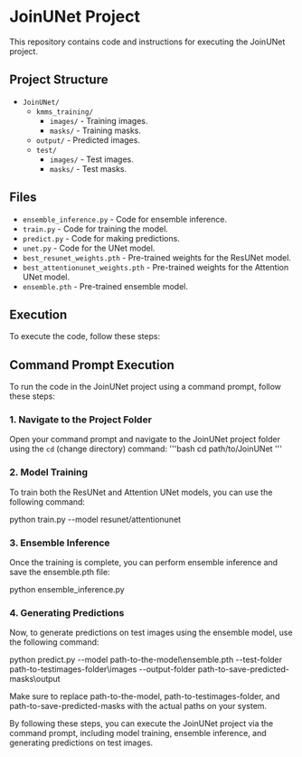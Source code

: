 # JoinUNet Project

This repository contains code and instructions for executing the JoinUNet project.

## Project Structure

- `JoinUNet/`
  - `kmms_training/`
    - `images/` - Training images.
    - `masks/` - Training masks.
  - `output/` - Predicted images.
  - `test/`
    - `images/` - Test images.
    - `masks/` - Test masks.

## Files

- `ensemble_inference.py` - Code for ensemble inference.
- `train.py` - Code for training the model.
- `predict.py` - Code for making predictions.
- `unet.py` - Code for the UNet model.
- `best_resunet_weights.pth` - Pre-trained weights for the ResUNet model.
- `best_attentionunet_weights.pth` - Pre-trained weights for the Attention UNet model.
- `ensemble.pth` - Pre-trained ensemble model.

## Execution

To execute the code, follow these steps:
## Command Prompt Execution

To run the code in the JoinUNet project using a command prompt, follow these steps:

### 1. Navigate to the Project Folder

Open your command prompt and navigate to the JoinUNet project folder using the `cd` (change directory) command:
'''bash
cd path/to/JoinUNet
'''

### 2. Model Training

To train both the ResUNet and Attention UNet models, you can use the following command:

python train.py --model resunet/attentionunet

### 3. Ensemble Inference

Once the training is complete, you can perform ensemble inference and save the ensemble.pth file:

python ensemble_inference.py

### 4. Generating Predictions

Now, to generate predictions on test images using the ensemble model, use the following command:

python predict.py --model path-to-the-model\ensemble.pth --test-folder path-to-testimages-folder\images --output-folder path-to-save-predicted-masks\output

Make sure to replace path-to-the-model, path-to-testimages-folder, and path-to-save-predicted-masks with the actual paths on your system.

By following these steps, you can execute the JoinUNet project via the command prompt, including model training, ensemble inference, and generating predictions on test images.




